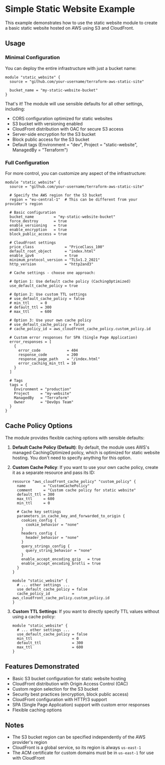 # Simple Static Website Example

This example demonstrates how to use the static website module to create a basic static website hosted on AWS using S3 and CloudFront.

## Usage

### Minimal Configuration

You can deploy the entire infrastructure with just a bucket name:

```hcl
module "static_website" {
  source = "github.com/your-username/terraform-aws-static-site"

  bucket_name = "my-static-website-bucket"
}
```

That's it! The module will use sensible defaults for all other settings, including:

- CORS configuration optimized for static websites
- S3 bucket with versioning enabled
- CloudFront distribution with OAC for secure S3 access
- Server-side encryption for the S3 bucket
- Block public access for the S3 bucket
- Default tags (Environment = "dev", Project = "static-website", ManagedBy = "Terraform")

### Full Configuration

For more control, you can customize any aspect of the infrastructure:

```hcl
module "static_website" {
  source = "github.com/your-username/terraform-aws-static-site"

  # Specify the AWS region for the S3 bucket
  region = "eu-central-1"  # This can be different from your provider's region

  # Basic configuration
  bucket_name         = "my-static-website-bucket"
  force_destroy       = true
  enable_versioning   = true
  enable_encryption   = true
  block_public_access = true

  # CloudFront settings
  price_class              = "PriceClass_100"
  default_root_object      = "index.html"
  enable_ipv6              = true
  minimum_protocol_version = "TLSv1.2_2021"
  http_version             = "http2and3"

  # Cache settings - choose one approach:

  # Option 1: Use default cache policy (CachingOptimized)
  use_default_cache_policy = true

  # Option 2: Use custom TTL settings
  # use_default_cache_policy = false
  # min_ttl     = 0
  # default_ttl = 300
  # max_ttl     = 600

  # Option 3: Use your own cache policy
  # use_default_cache_policy = false
  # cache_policy_id = aws_cloudfront_cache_policy.custom_policy.id

  # Custom error responses for SPA (Single Page Application)
  error_responses = [
    {
      error_code            = 404
      response_code         = 200
      response_page_path    = "/index.html"
      error_caching_min_ttl = 10
    }
  ]

  # Tags
  tags = {
    Environment = "production"
    Project     = "my-website"
    ManagedBy   = "Terraform"
    Owner       = "DevOps Team"
  }
}
```

## Cache Policy Options

The module provides flexible caching options with sensible defaults:

1. **Default Cache Policy (Default)**: By default, the module uses AWS's managed CachingOptimized policy, which is optimized for static website hosting. You don't need to specify anything for this option.

2. **Custom Cache Policy**: If you want to use your own cache policy, create it as a separate resource and pass its ID:

   ```hcl
   resource "aws_cloudfront_cache_policy" "custom_policy" {
     name        = "CustomCachePolicy"
     comment     = "Custom cache policy for static website"
     default_ttl = 300
     max_ttl     = 600
     min_ttl     = 0

     # Cache key settings
     parameters_in_cache_key_and_forwarded_to_origin {
       cookies_config {
         cookie_behavior = "none"
       }
       headers_config {
         header_behavior = "none"
       }
       query_strings_config {
         query_string_behavior = "none"
       }
       enable_accept_encoding_gzip   = true
       enable_accept_encoding_brotli = true
     }
   }

   module "static_website" {
     # ... other settings ...
     use_default_cache_policy = false
     cache_policy_id          = aws_cloudfront_cache_policy.custom_policy.id
   }
   ```

3. **Custom TTL Settings**: If you want to directly specify TTL values without using a cache policy:
   ```hcl
   module "static_website" {
     # ... other settings ...
     use_default_cache_policy = false
     min_ttl                  = 0
     default_ttl              = 300
     max_ttl                  = 600
   }
   ```

## Features Demonstrated

- Basic S3 bucket configuration for static website hosting
- CloudFront distribution with Origin Access Control (OAC)
- Custom region selection for the S3 bucket
- Security best practices (encryption, block public access)
- CloudFront configuration with HTTP/3 support
- SPA (Single Page Application) support with custom error responses
- Flexible caching options

## Notes

- The S3 bucket region can be specified independently of the AWS provider's region
- CloudFront is a global service, so its region is always `us-east-1`
- The ACM certificate for custom domains must be in `us-east-1` for use with CloudFront
